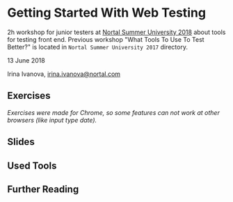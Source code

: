 # Getting Started With Web Testing

2h workshop for junior testers at [Nortal Summer University 2018](https://nortal.com/summeruniversity/) about tools for testing front end. Previous workshop "What Tools To Use To Test Better?" is located in `Nortal Summer University 2017` directory.

13 June 2018

Irina Ivanova, [irina.ivanova@nortal.com](irina.ivanova@nortal.com)

## Exercises

*Exercises were made for Chrome, so some features can not work at other browsers (like input type date).*

## Slides

## Used Tools

## Further Reading